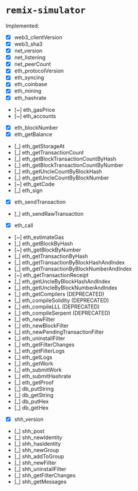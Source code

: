 # `remix-simulator`

Implemented:

* [X] web3_clientVersion
* [X] web3_sha3
* [X] net_version
* [X] net_listening
* [X] net_peerCount
* [X] eth_protocolVersion
* [X] eth_syncing
* [X] eth_coinbase
* [X] eth_mining
* [X] eth_hashrate
* [~] eth_gasPrice
* [~] eth_accounts
* [X] eth_blockNumber
* [X] eth_getBalance
* [_] eth_getStorageAt
* [_] eth_getTransactionCount
* [_] eth_getBlockTransactionCountByHash
* [_] eth_getBlockTransactionCountByNumber
* [_] eth_getUncleCountByBlockHash
* [_] eth_getUncleCountByBlockNumber
* [~] eth_getCode
* [_] eth_sign
* [X] eth_sendTransaction
* [_] eth_sendRawTransaction
* [X] eth_call
* [~] eth_estimateGas
* [_] eth_getBlockByHash
* [~] eth_getBlockByNumber
* [_] eth_getTransactionByHash
* [_] eth_getTransactionByBlockHashAndIndex
* [_] eth_getTransactionByBlockNumberAndIndex
* [~] eth_getTransactionReceipt
* [_] eth_getUncleByBlockHashAndIndex
* [_] eth_getUncleByBlockNumberAndIndex
* [_] eth_getCompilers (DEPRECATED)
* [_] eth_compileSolidity (DEPRECATED)
* [_] eth_compileLLL (DEPRECATED)
* [_] eth_compileSerpent (DEPRECATED)
* [_] eth_newFilter
* [_] eth_newBlockFilter
* [_] eth_newPendingTransactionFilter
* [_] eth_uninstallFilter
* [_] eth_getFilterChanges
* [_] eth_getFilterLogs
* [_] eth_getLogs
* [_] eth_getWork
* [_] eth_submitWork
* [_] eth_submitHashrate
* [_] eth_getProof
* [_] db_putString
* [_] db_getString
* [_] db_putHex
* [_] db_getHex
* [X] shh_version
* [_] shh_post
* [_] shh_newIdentity
* [_] shh_hasIdentity
* [_] shh_newGroup
* [_] shh_addToGroup
* [_] shh_newFilter
* [_] shh_uninstallFilter
* [_] shh_getFilterChanges
* [_] shh_getMessages

